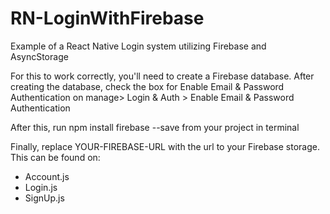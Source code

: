 # RN-LoginWithFirebase
Example of a React Native Login system utilizing Firebase and AsyncStorage

For this to work correctly, you'll need to create a Firebase database. After creating the database, check the box for Enable Email & Password Authentication on manage> Login & Auth > Enable Email & Password Authentication

After this, run npm install firebase --save from your project in terminal

Finally, replace YOUR-FIREBASE-URL with the url to your Firebase storage.
This can be found on: 
- Account.js
- Login.js
- SignUp.js

